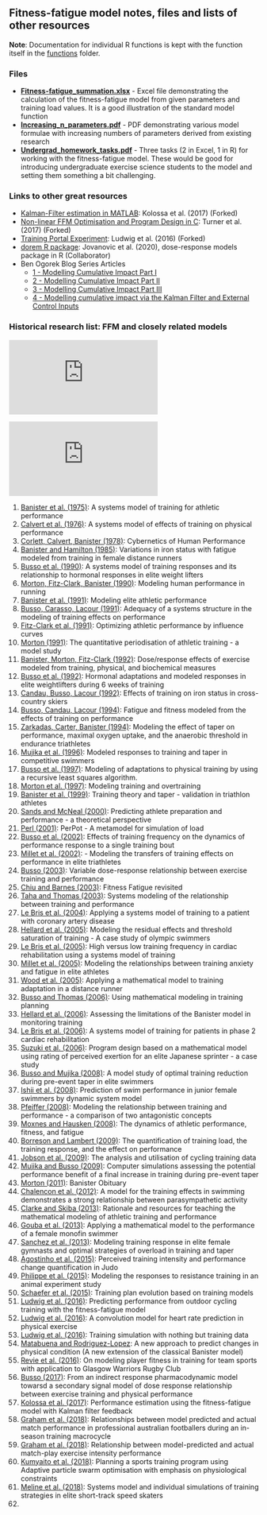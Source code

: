 ## Fitness-fatigue model notes, files and lists of other resources

**Note**: Documentation for individual R functions is kept with the function itself in the [functions](https://github.com/bsh2/Fitness-Fatigue-Model/tree/main/functions) folder.

### Files

* [**Fitness-fatigue_summation.xlsx**](https://github.com/bsh2/Fitness-Fatigue-Model/blob/main/notes/Fitness-fatigue_summation.xlsx) - Excel file demonstrating the calculation of the fitness-fatigue model from given parameters and training load values. It is a good illustration of the standard model function
* [**Increasing_n_parameters.pdf**](https://github.com/bsh2/Fitness-Fatigue-Model/blob/main/notes/Increasing_n_parameters.pdf) - PDF demonstrating various model formulae with increasing numbers of parameters derived from existing research
* [**Undergrad_homework_tasks.pdf**](https://github.com/bsh2/Fitness-Fatigue-Model/blob/main/notes/Undergrad_homework_tasks.pdf) - Three tasks (2 in Excel, 1 in R) for working with the fitness-fatigue model. These would be good for introducing undergraduate exercise science students to the model and setting them something a bit challenging.


### Links to other great resources
- [Kalman-Filter estimation in MATLAB](https://github.com/bsh2/Kalman-Fitness-Fatigue): Kolossa et al. (2017) (Forked)
- [Non-linear FFM Optimisation and Program Design in C](https://github.com/bsh2/nl_perf_model_opt): Turner et al. (2017) (Forked)
- [Training Portal Experiment](https://github.com/bsh2/traipor): Ludwig et al. (2016) (Forked)
- [dorem R package](https://dorem.net): Jovanovic et al. (2020), dose-response models package in R (Collaborator)
- Ben Ogorek Blog Series Articles
  - [1 - Modelling Cumulative Impact Part I](https://towardsdatascience.com/modeling-cumulative-impact-part-i-f7ef490ed5e3) 
  - [2 - Modelling Cumulative Impact Part II](https://towardsdatascience.com/modeling-cumulative-impact-part-ii-2bf65db3bb98)
  - [3 - Modelling Cumulative Impact Part III](https://towardsdatascience.com/modeling-cumulative-impact-part-iii-1b216273b499)
  - [4 - Modelling cumulative impact via the Kalman Filter and External Control Inputs](https://towardsdatascience.com/the-kalman-filter-and-external-control-inputs-70ea6bcbc55f)

### Historical research list: FFM and closely related models

![alt text](https://github.com/bsh2/Fitness-Fatigue-Models/blob/main/resources/timeline.pdf?raw=true)

![historical timeline](https://github.com/bsh2/Fitness-Fatigue-Models/blob/main/resources/timeline.pdf)

1. [Banister et al. (1975)](): A systems model of training for athletic performance
2. [Calvert et al. (1976)](): A systems model of effects of training on physical performance
3. [Corlett, Calvert, Banister (1978)](): Cybernetics of Human Performance
4. [Banister and Hamilton (1985)](): Variations in iron status with fatigue modeled from training in female distance runners
5. [Busso et al. (1990)](): A systems model of training responses and its relationship to hormonal responses in elite weight lifters
6. [Morton, Fitz-Clark, Banister (1990)](): Modeling human performance in running
7. [Banister et al. (1991)](): Modeling elite athletic performance
8. [Busso, Carasso, Lacour (1991)](): Adequacy of a systems structure in the modeling of training effects on performance
9. [Fitz-Clark et al. (1991)](): Optimizing athletic performance by influence curves
10. [Morton (1991)](): The quantitative periodisation of athletic training - a model study
11. [Banister, Morton, Fitz-Clark (1992)](): Dose/response effects of exercise modeled from training, physical, and biochemical measures
12. [Busso et al. (1992)](): Hormonal adaptations and modeled responses in elite weightlifters during 6 weeks of training
13. [Candau, Busso, Lacour (1992)](): Effects of training on iron status in cross-country skiers
14. [Busso, Candau, Lacour (1994)](): Fatigue and fitness modeled from the effects of training on performance
15. [Zarkadas, Carter, Banister (1994)](): Modeling the effect of taper on performance, maximal oxygen uptake, and the anaerobic threshold in endurance triathletes
16. [Mujika et al. (1996)](): Modeled responses to training and taper in competitive swimmers
17. [Busso et al. (1997)](): Modeling of adaptations to physical training by using a recursive least squares algorithm.
18. [Morton et al. (1997)](): Modeling training and overtraining
19. [Banister et al. (1999)](): Training theory and taper - validation in triathlon athletes
20. [Sands and McNeal (2000)](): Predicting athlete preparation and performance - a theoretical perspective
21. [Perl (2001)](): PerPot - A metamodel for simulation of load
22. [Busso et al. (2002)](): Effects of training frequency on the dynamics of performance response to a single training bout
23. [Millet et al. (2002)](): - Modeling the transfers of training effects on performance in elite triathletes
24. [Busso (2003)](): Variable dose-response relationship between exercise training and performance
25. [Chiu and Barnes (2003)](): Fitness Fatigue revisited
26. [Taha and Thomas (2003)](): Systems modeling of the relationship between training and performance
27. [Le Bris et al. (2004)](): Applying a systems model of training to a patient with coronary artery disease
28. [Hellard et al. (2005)](): Modeling the residual effects and threshold saturation of training - A case study of olympic swimmers
29. [Le Bris et al. (2005)](): High versus low training frequency in cardiac rehabilitation using a systems model of training
30. [Millet et al. (2005)](): Modeling the relationships between training anxiety and fatigue in elite athletes
31. [Wood et al. (2005)](): Applying a mathematical model to training adaptation in a distance runner
32. [Busso and Thomas (2006)](): Using mathematical modeling in training planning
33. [Hellard et al. (2006)](): Assessing the limitations of the Banister model in monitoring training
34. [Le Bris et al. (2006)](): A systems model of training for patients in phase 2 cardiac rehabilitation
35. [Suzuki et al. (2006)](): Program design based on a mathematical model using rating of perceived exertion for an elite Japanese sprinter - a case study
36. [Busso and Mujika (2008)](): A model study of optimal training reduction during pre-event taper in elite swimmers
37. [Ishii et al. (2008)](): Prediction of swim performance in junior female swimmers by dynamic system model
38. [Pfeiffer (2008)](): Modeling the relationship between training and performance - a comparison of two antagonistic concepts
39. [Moxnes and Hausken (2008)](): The dynamics of athletic performance, fitness, and fatigue
40. [Borreson and Lambert (2009)](): The quantification of training load, the training response, and the effect on performance
41. [Jobson et al. (2009)](): The analysis and utilisation of cycling training data
42. [Mujika and Busso (2009)](): Computer simulations assessing the potential performance benefit of a final increase in training during pre-event taper
43. [Morton (2011)](): Banister Obituary
44. [Chalencon et al. (2012)](): A model for the training effects in swimming demonstrates a strong relationship between parasympathetic activity
45. [Clarke and Skiba (2013)](): Rationale and resources for teaching the mathematical modeling of athletic training and performance
46. [Gouba et al. (2013)](): Applying a mathematical model to the performance of a female monofin swimmer
47. [Sanchez et al. (2013)](): Modeling training response in elite female gymnasts and optimal strategies of overload in training and taper
48. [Agostinho et al. (2015)](): Perceived training intensity and performance change quantification in Judo
49. [Philippe et al. (2015)](): Modeling the responses to resistance training in an animal experiment study
50. [Schaefer et al. (2015)](): Training plan evolution based on training models
51. [Ludwig et al. (2016)](): Predicting performance from outdoor cycling training with the fitness-fatigue model
52. [Ludwig et al. (2016)](): A convolution model for heart rate prediction in physical exercise
53. [Ludwig et al. (2016)](): Training simulation with nothing but training data
54. [Matabuena and Rodriguez-Lopez](): A new approach to predict changes in physical condition (A new extension of the classical Banister model)
55. [Revie et al. (2016)](): On modeling player fitness in training for team sports with application to Glasgow Warriors Rugby Club
56. [Busso (2017)](): From an indirect response pharmacodynamic model towarsd a secondary signal model of dose response relationship between exercise training and physical performance
57. [Kolossa et al. (2017)](): Performance estimation using the fitness-fatigue model with Kalman filter feedback
58. [Graham et al. (2018)](): Relationships between model predicted and actual match performance in professional australian footballers during an in-season training macrocycle
59. [Graham et al. (2018)](): Relationship between model-predicted and actual match-play exercise intensity performance
60. [Kumyaito et al. (2018)](): Planning a sports training program using Adaptive particle swarm optimisation with emphasis on physiological constraints
61. [Meline et al. (2018)](): Systems model and individual simulations of training strategies in elite short-track speed skaters
62. 
